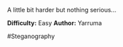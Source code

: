 A little bit harder but nothing serious...

**Difficulty:** Easy    **Author:** Yarruma

#Steganography
